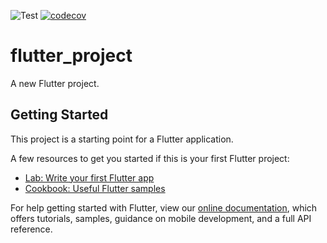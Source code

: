![Test](https://github.com/masfranzhuo/flutter_project/workflows/Test/badge.svg)
[![codecov](https://codecov.io/gh/masfranzhuo/flutter_project/branch/development/graph/badge.svg?token=ED78PFGNFG)](https://codecov.io/gh/masfranzhuo/flutter_project)

# flutter_project

A new Flutter project.

## Getting Started

This project is a starting point for a Flutter application.

A few resources to get you started if this is your first Flutter project:

- [Lab: Write your first Flutter app](https://flutter.dev/docs/get-started/codelab)
- [Cookbook: Useful Flutter samples](https://flutter.dev/docs/cookbook)

For help getting started with Flutter, view our
[online documentation](https://flutter.dev/docs), which offers tutorials,
samples, guidance on mobile development, and a full API reference.
